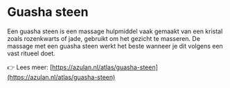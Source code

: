 # Guasha steen

Een guasha steen is een massage hulpmiddel vaak gemaakt van een kristal zoals rozenkwarts of jade, gebruikt om het gezicht te masseren. De massage met een guasha steen werkt het beste wanneer je dit volgens een vast ritueel doet.

👉 Lees meer: [https://azulan.nl/atlas/guasha-steen](https://azulan.nl/atlas/guasha-steen)